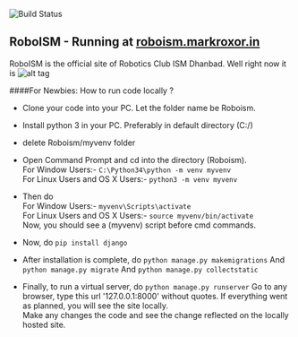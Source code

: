 ![Build Status](https://travis-ci.com/markroxor/Roboism.svg?token=FzX7CPA4K1qbQP1HdyLt&branch=master)


## RoboISM - Running at [roboism.markroxor.in](roboism.markroxor.in)

RoboISM is the official site of Robotics Club ISM Dhanbad. Well right now it is ![alt tag](https://encrypted-tbn1.gstatic.com/images?q=tbn:ANd9GcQpNgHwfZ40zcRFx2AJ-17aoqeQF9xR53Ho-dPXPh7mku_uaETCjg)


####For Newbies: How to run code locally ?
* Clone your code into your PC. Let the folder name be Roboism. 
* Install python 3 in your PC. Preferably in default directory (C:/)
* delete Roboism/myvenv folder
* Open Command Prompt and cd into the directory (Roboism). <br>
  For Window Users:-
  ```C:\Python34\python -m venv myvenv```<br>
  For Linux Users and OS X Users:-
  ```python3 -m venv myvenv```<br>

* Then do <br>
  For Window Users:- ```myvenv\Scripts\activate```<br>
  For Linux Users and OS X Users:-
  ```source myvenv/bin/activate``` <br>
  Now, you should see a (myvenv) script before cmd commands. <br>

* Now, do
  ```pip install django```

* After installation is complete, do
  ```python manage.py makemigrations```
  And 
  ```python manage.py migrate```
  And
  ```python manage.py collectstatic```

* Finally, to run a virtual server, do
  ```python manage.py runserver```
  Go to any browser, type this url '127.0.0.1:8000' without quotes. If everything went as planned, you will see the site locally. <br>
  Make any changes the code and see the change reflected on the locally hosted site. 


